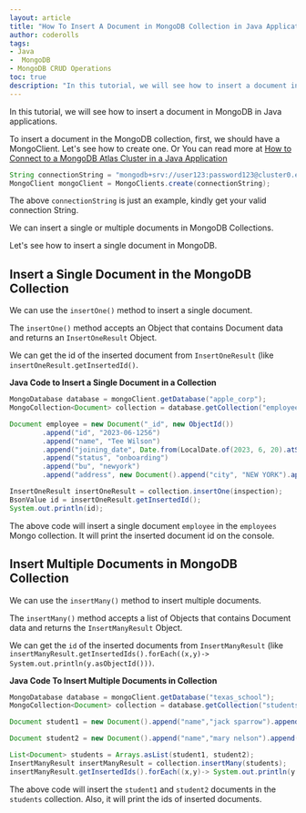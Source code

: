 ```yaml
---
layout: article  
title: "How To Insert A Document in MongoDB Collection in Java Applications?"  
author: coderolls  
tags: 
- Java
-  MongoDB
- MongoDB CRUD Operations  
toc: true
description: "In this tutorial, we will see how to insert a document in MongoDB in Java applications."
---
```


In this tutorial, we will see how to insert a document in MongoDB in Java applications.

To insert a document in the MongoDB collection, first, we should have a MongoClient. Let's see how to create one. Or You can read more at [How to Connect to a MongoDB Atlas Cluster in a Java Application](/connecting-to-mongodb-atlas-cluster-in-java-application)

```java
String connectionString = "mongodb+srv://user123:password123@cluster0.example.mongodb.net/?retryWrites=true&w=majority";
MongoClient mongoClient = MongoClients.create(connectionString);
```

The above `connectionString` is just an example, kindly get your valid connection String.

We can insert a single or multiple documents in MongoDB Collections.

Let's see how to insert a single document in MongoDB.

## Insert a Single Document in the MongoDB Collection

We can use the `insertOne()` method to insert a single document.

The `insertOne()` method accepts an Object that contains Document data and returns an `InsertOneResult` Object.

We can get the id of the inserted document from `InsertOneResult` (like  `insertOneResult.getInsertedId()`.

**Java Code to Insert a Single Document in a Collection**

```java
MongoDatabase database = mongoClient.getDatabase("apple_corp");
MongoCollection<Document> collection = database.getCollection("employees");

Document employee = new Document("_id", new ObjectId())
        .append("id", "2023-06-1256")
        .append("name", "Tee Wilson")
        .append("joining_date", Date.from(LocalDate.of(2023, 6, 20).atStartOfDay(ZoneId.systemDefault()).toInstant()))
        .append("status", "onboarding")
        .append("bu", "newyork")
        .append("address", new Document().append("city", "NEW YORK").append("zip", 10022).append("street", "PARK AVENUE").append("number", 25626));

InsertOneResult insertOneResult = collection.insertOne(inspection);
BsonValue id = insertOneResult.getInsertedId();
System.out.println(id);
```

The above code will insert a single document `employee` in the `employees` Mongo collection. It will print the inserted document id on the console.

## Insert Multiple Documents in MongoDB Collection

We can use the `insertMany()` method to insert multiple documents.

The `insertMany()` method accepts a list of Objects that contains Document data and returns the `InsertManyResult` Object.

We can get the `id` of the inserted documents from `InsertManyResult` (like  `insertManyResult.getInsertedIds().forEach((x,y)-> System.out.println(y.asObjectId()))`.

**Java Code To Insert Multiple Documents in Collection**

```java
MongoDatabase database = mongoClient.getDatabase("texas_school");
MongoCollection<Document> collection = database.getCollection("students");

Document student1 = new Document().append("name","jack sparrow").append("roll_number","202306NJ253").append("due",1256).append("status","checking");

Document student2 = new Document().append("name","mary nelson").append("roll_number","202306NJ073").append("due",25).append("status","ready");

List<Document> students = Arrays.asList(student1, student2);
InsertManyResult insertManyResult = collection.insertMany(students);
insertManyResult.getInsertedIds().forEach((x,y)-> System.out.println(y.asObjectId()));
```

The above code will insert the `student1` and `student2` documents in the `students` collection. Also, it will print  the ids of inserted documents.
